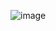 ![image](https://github.com/srnomula1/Xceptor-eClerx-2.0/assets/81688605/6eda9198-8d02-4dc6-8892-ac1d837b9e6b)
